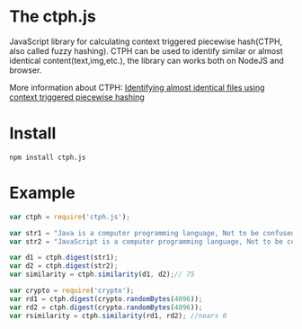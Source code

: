 # The ctph.js

JavaScript library for calculating context triggered piecewise hash(CTPH, also called fuzzy hashing). CTPH can be used to identify similar or almost identical content(text,img,etc.), the library can works both on NodeJS and browser.

More information about CTPH: [Identifying almost identical files using context triggered piecewise hashing](http://dfrws.org/2006/proceedings/12-Kornblum.pdf "Title")

# Install

```
npm install ctph.js
```

# Example

```js
var ctph = require('ctph.js');

var str1 = "Java is a computer programming language, Not to be confused with JavaScript.";
var str2 = "JavaScript is a computer programming language, Not to be confused with Java.";

var d1 = ctph.digest(str1);
var d2 = ctph.digest(str2);
var similarity = ctph.similarity(d1, d2);// 75

var crypto = require('crypto');
var rd1 = ctph.digest(crypto.randomBytes(4096));
var rd2 = ctph.digest(crypto.randomBytes(4096));
var rsimilarity = ctph.similarity(rd1, rd2); //nears 0
```